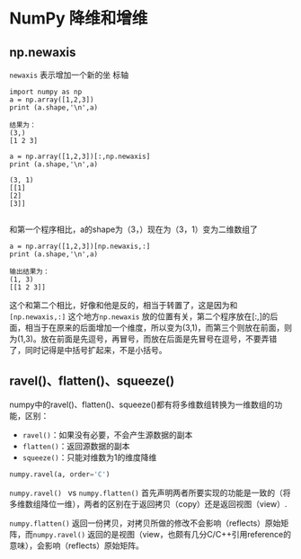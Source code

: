 # NumPy 降维和增维

## np.newaxis

`newaxis` 表示增加一个新的坐 标轴

```
import numpy as np
a = np.array([1,2,3])
print (a.shape,'\n',a)

结果为：
(3,)
[1 2 3]

a = np.array([1,2,3])[:,np.newaxis]
print (a.shape,'\n',a)

(3, 1)
[[1]
[2]
[3]]


```

和第一个程序相比，a的shape为（3，）现在为（3，1）变为二维数组了

```
a = np.array([1,2,3])[np.newaxis,:]
print (a.shape,'\n',a)

输出结果为：
(1, 3)
[[1 2 3]]

```

这个和第二个相比，好像和他是反的，相当于转置了，这是因为和`[np.newaxis,:]` 这个地方`np.newaxis` 放的位置有关，第二个程序放在[:,]的后面，相当于在原来的后面增加一个维度，所以变为(3,1)，而第三个则放在前面，则为(1,3)。放在前面是先逗号，再冒号，而放在后面是先冒号在逗号，不要弄错了，同时记得是中括号扩起来，不是小括号。

## ravel()、flatten()、squeeze()

numpy中的ravel()、flatten()、squeeze()都有将多维数组转换为一维数组的功能，区别：

- `ravel()`：如果没有必要，不会产生源数据的副本
- `flatten()`：返回源数据的副本
- `squeeze()`：只能对维数为1的维度降维

```python
numpy.ravel(a, order='C')
```

`numpy.ravel() ` vs `numpy.flatten()` 首先声明两者所要实现的功能是一致的（将多维数组降位一维），两者的区别在于返回拷贝（copy）还是返回视图（view）.

`numpy.flatten()` 返回一份拷贝，对拷贝所做的修改不会影响（reflects）原始矩阵，而`numpy.ravel()` 返回的是视图（view，也颇有几分C/C++引用reference的意味），会影响（reflects）原始矩阵。


